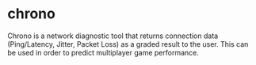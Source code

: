 # chrono
Chrono is a network diagnostic tool that returns connection data (Ping/Latency, Jitter, Packet Loss) as a graded result to the user. This can be used in order to predict multiplayer game performance. 


